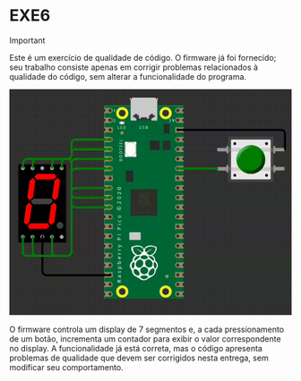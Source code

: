 # EXE6

> [!IMPORTANT]  
>  Este é um exercício de qualidade de código. O firmware já foi fornecido; seu trabalho consiste apenas em corrigir problemas relacionados à qualidade do código, sem alterar a funcionalidade do programa.

![](imgs/exe1.gif)

O firmware controla um display de 7 segmentos e, a cada pressionamento de um botão, incrementa um contador para exibir o valor correspondente no display. A funcionalidade já está correta, mas o código apresenta problemas de qualidade que devem ser corrigidos nesta entrega, sem modificar seu comportamento.
